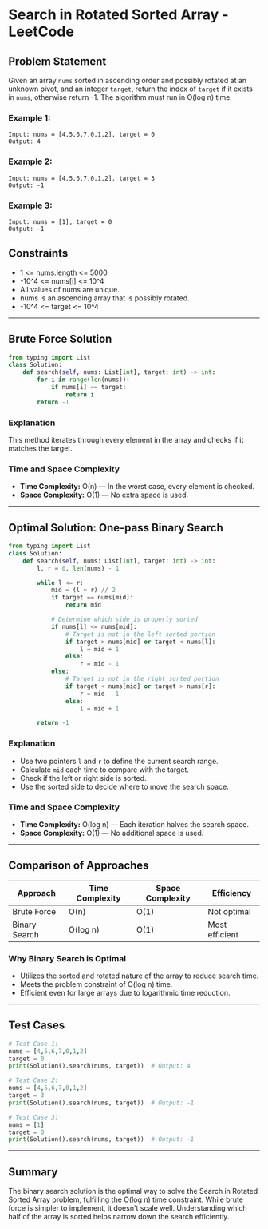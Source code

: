 # Search in Rotated Sorted Array - LeetCode

## Problem Statement

Given an array `nums` sorted in ascending order and possibly rotated at an unknown pivot, and an integer `target`, return the index of `target` if it exists in `nums`, otherwise return -1. The algorithm must run in O(log n) time.

### Example 1:

```
Input: nums = [4,5,6,7,0,1,2], target = 0
Output: 4
```

### Example 2:

```
Input: nums = [4,5,6,7,0,1,2], target = 3
Output: -1
```

### Example 3:

```
Input: nums = [1], target = 0
Output: -1
```

## Constraints

* 1 <= nums.length <= 5000
* -10^4 <= nums\[i] <= 10^4
* All values of nums are unique.
* nums is an ascending array that is possibly rotated.
* -10^4 <= target <= 10^4

---

## Brute Force Solution

```python
from typing import List
class Solution:
    def search(self, nums: List[int], target: int) -> int:
        for i in range(len(nums)):
            if nums[i] == target:
                return i
        return -1
```

### Explanation

This method iterates through every element in the array and checks if it matches the target.

### Time and Space Complexity

* **Time Complexity:** O(n) — In the worst case, every element is checked.
* **Space Complexity:** O(1) — No extra space is used.

---

## Optimal Solution: One-pass Binary Search

```python
from typing import List
class Solution:
    def search(self, nums: List[int], target: int) -> int:
        l, r = 0, len(nums) - 1

        while l <= r:
            mid = (l + r) // 2
            if target == nums[mid]:
                return mid

            # Determine which side is properly sorted
            if nums[l] <= nums[mid]:
                # Target is not in the left sorted portion
                if target > nums[mid] or target < nums[l]:
                    l = mid + 1
                else:
                    r = mid - 1
            else:
                # Target is not in the right sorted portion
                if target < nums[mid] or target > nums[r]:
                    r = mid - 1
                else:
                    l = mid + 1

        return -1
```

### Explanation

* Use two pointers `l` and `r` to define the current search range.
* Calculate `mid` each time to compare with the target.
* Check if the left or right side is sorted.
* Use the sorted side to decide where to move the search space.

### Time and Space Complexity

* **Time Complexity:** O(log n) — Each iteration halves the search space.
* **Space Complexity:** O(1) — No additional space is used.

---

## Comparison of Approaches

| Approach      | Time Complexity | Space Complexity | Efficiency     |
| ------------- | --------------- | ---------------- | -------------- |
| Brute Force   | O(n)            | O(1)             | Not optimal    |
| Binary Search | O(log n)        | O(1)             | Most efficient |

### Why Binary Search is Optimal

* Utilizes the sorted and rotated nature of the array to reduce search time.
* Meets the problem constraint of O(log n) time.
* Efficient even for large arrays due to logarithmic time reduction.

---

## Test Cases

```python
# Test Case 1:
nums = [4,5,6,7,0,1,2]
target = 0
print(Solution().search(nums, target))  # Output: 4

# Test Case 2:
nums = [4,5,6,7,0,1,2]
target = 3
print(Solution().search(nums, target))  # Output: -1

# Test Case 3:
nums = [1]
target = 0
print(Solution().search(nums, target))  # Output: -1
```

---

## Summary

The binary search solution is the optimal way to solve the Search in Rotated Sorted Array problem, fulfilling the O(log n) time constraint. While brute force is simpler to implement, it doesn't scale well. Understanding which half of the array is sorted helps narrow down the search efficiently.
